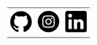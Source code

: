 <div align="center">
<table>
<tr>
 <td align="center" colspan="11"></td>
</tr> 
<tr>
<td><a href="https://github.com/joaopjalles" target="_blank"><img src="https://github.com/joaopjalles/joaopjalles/blob/main/images/github.png?raw=true" width="50px" height="50px"/></a>
</td>
<td><a href="https://www.instagram.com/jpjalles/" target="_blank"><img src="https://github.com/joaopjalles/joaopjalles/blob/main/images/insta.png?raw=true" width="50px" height="50px"/></a>
</td>
<td><a href="https://www.linkedin.com/in/joao-pedro-jalles-104b8b144/" target="_blank"><img src="https://github.com/joaopjalles/joaopjalles/blob/main/images/linkedin.png?raw=true" width="50px" height="50px"/></a>
</td>
</tr>
<tr>
 <td align="center" colspan="11"></td>
</tr> 
</table>

</div>
